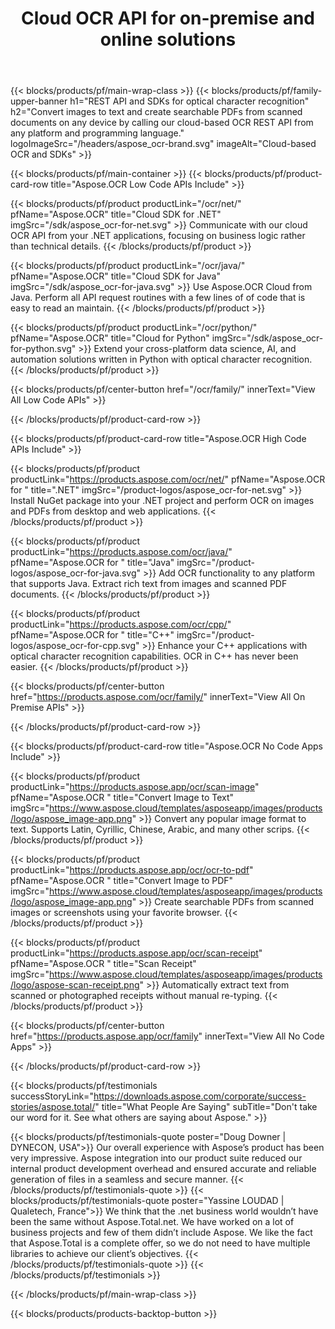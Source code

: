 ﻿---
title: Cloud OCR API for on-premise and online solutions
description: Develop desktop, web and cloud optical character recognition solutions by delegating all the heavy lifting to our cloud-based REST API.
weight: 70
url: /
---

{{< blocks/products/pf/main-wrap-class >}}
{{< blocks/products/pf/family-upper-banner h1="REST API and SDKs for optical character recognition" h2="Convert images to text and create searchable PDFs from scanned documents on any device by calling our cloud-based OCR REST API from any platform and programming language." logoImageSrc="/headers/aspose_ocr-brand.svg" imageAlt="Cloud-based OCR and SDKs" >}}

{{< blocks/products/pf/main-container >}}
{{< blocks/products/pf/product-card-row title="Aspose.OCR Low Code APIs Include" >}}

{{< blocks/products/pf/product productLink="/ocr/net/" pfName="Aspose.OCR" title="Cloud SDK for .NET" imgSrc="/sdk/aspose_ocr-for-net.svg" >}}
Communicate with our cloud OCR API from your .NET applications, focusing on business logic rather than technical details.
{{< /blocks/products/pf/product >}}

{{< blocks/products/pf/product productLink="/ocr/java/" pfName="Aspose.OCR" title="Cloud SDK for Java" imgSrc="/sdk/aspose_ocr-for-java.svg" >}}
Use Aspose.OCR Cloud from Java. Perform all API request routines with a few lines of of code that is easy to read an maintain.
{{< /blocks/products/pf/product >}}

{{< blocks/products/pf/product productLink="/ocr/python/" pfName="Aspose.OCR" title="Cloud for Python" imgSrc="/sdk/aspose_ocr-for-python.svg" >}}
Extend your cross-platform data science, AI, and automation solutions written in Python with optical character recognition.
{{< /blocks/products/pf/product >}}

{{< blocks/products/pf/center-button href="/ocr/family/" innerText="View All Low Code APIs" >}}

{{< /blocks/products/pf/product-card-row >}}

{{< blocks/products/pf/product-card-row title="Aspose.OCR High Code APIs Include" >}}

{{< blocks/products/pf/product productLink="https://products.aspose.com/ocr/net/" pfName="Aspose.OCR for " title=".NET" imgSrc="/product-logos/aspose_ocr-for-net.svg" >}}
Install NuGet package into your .NET project and perform OCR on images and PDFs from desktop and web applications.
{{< /blocks/products/pf/product >}}

{{< blocks/products/pf/product productLink="https://products.aspose.com/ocr/java/" pfName="Aspose.OCR for " title="Java" imgSrc="/product-logos/aspose_ocr-for-java.svg" >}}
Add OCR functionality to any platform that supports Java. Extract rich text from images and scanned PDF documents.
{{< /blocks/products/pf/product >}}

{{< blocks/products/pf/product productLink="https://products.aspose.com/ocr/cpp/" pfName="Aspose.OCR for " title="C++" imgSrc="/product-logos/aspose_ocr-for-cpp.svg" >}}
Enhance your C++ applications with optical character recognition capabilities. OCR in C++ has never been easier.
{{< /blocks/products/pf/product >}}

{{< blocks/products/pf/center-button href="https://products.aspose.com/ocr/family/" innerText="View All On Premise APIs" >}}

{{< /blocks/products/pf/product-card-row >}}

{{< blocks/products/pf/product-card-row title="Aspose.OCR No Code Apps Include" >}}

{{< blocks/products/pf/product productLink="https://products.aspose.app/ocr/scan-image" pfName="Aspose.OCR " title="Convert Image to Text" imgSrc="https://www.aspose.cloud/templates/asposeapp/images/products/logo/aspose_image-app.png" >}}
Convert any popular image format to text. Supports Latin, Cyrillic, Chinese, Arabic, and many other scrips.
{{< /blocks/products/pf/product >}}

{{< blocks/products/pf/product productLink="https://products.aspose.app/ocr/ocr-to-pdf" pfName="Aspose.OCR " title="Convert Image to PDF" imgSrc="https://www.aspose.cloud/templates/asposeapp/images/products/logo/aspose_image-app.png" >}}
Create searchable PDFs from scanned images or screenshots using your favorite browser.
{{< /blocks/products/pf/product >}}

{{< blocks/products/pf/product productLink="https://products.aspose.app/ocr/scan-receipt" pfName="Aspose.OCR " title="Scan Receipt" imgSrc="https://www.aspose.cloud/templates/asposeapp/images/products/logo/aspose-scan-receipt.png" >}}
Automatically extract text from scanned or photographed receipts without manual re-typing.
{{< /blocks/products/pf/product >}}

{{< blocks/products/pf/center-button href="https://products.aspose.app/ocr/family" innerText="View All No Code Apps" >}}

{{< /blocks/products/pf/product-card-row >}}

{{< blocks/products/pf/testimonials successStoryLink="https://downloads.aspose.com/corporate/success-stories/aspose.total/" title="What People Are Saying" subTitle="Don't take our word for it. See what others are saying about Aspose." >}}

{{< blocks/products/pf/testimonials-quote poster="Doug Downer | DYNECON, USA">}}
Our overall experience with Aspose’s product has been very impressive. Aspose integration into our product suite reduced our internal product development overhead and ensured accurate and reliable generation of files in a seamless and secure manner.
{{< /blocks/products/pf/testimonials-quote >}}
{{< blocks/products/pf/testimonials-quote poster="Yassine LOUDAD | Qualetech, France">}}
We think that the .net business world wouldn’t have been the same without Aspose.Total.net. We have worked on a lot of business projects and few of them didn’t include Aspose. We like the fact that Aspose.Total is a complete offer, so we do not need to have multiple libraries to achieve our client’s objectives.
{{< /blocks/products/pf/testimonials-quote >}}
{{< /blocks/products/pf/testimonials >}}

{{< /blocks/products/pf/main-wrap-class >}}

{{< blocks/products/products-backtop-button >}}
